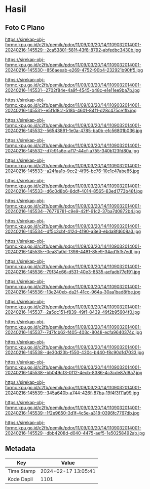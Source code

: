 # Hasil

## Foto C Plano

https://sirekap-obj-formc.kpu.go.id/c2fb/pemilu/pdpr/11/09/03/20/14/1109032014001-20240216-145529--2ca53801-581f-43f8-8792-abfedbc3430b.jpg

https://sirekap-obj-formc.kpu.go.id/c2fb/pemilu/pdpr/11/09/03/20/14/1109032014001-20240216-145530--856aeeab-e269-4752-90b4-232921b90ff5.jpg

https://sirekap-obj-formc.kpu.go.id/c2fb/pemilu/pdpr/11/09/03/20/14/1109032014001-20240216-145531--2702f84e-4a9f-4545-b48c-e1e11ee9ba7b.jpg

https://sirekap-obj-formc.kpu.go.id/c2fb/pemilu/pdpr/11/09/03/20/14/1109032014001-20240216-145531--e5f1d8c1-518b-4601-84f1-d28c475ce1fb.jpg

https://sirekap-obj-formc.kpu.go.id/c2fb/pemilu/pdpr/11/09/03/20/14/1109032014001-20240216-145532--56543891-1e0a-4785-ba0b-efc56801b036.jpg

https://sirekap-obj-formc.kpu.go.id/c2fb/pemilu/pdpr/11/09/03/20/14/1109032014001-20240216-145532--d7c91a6e-af17-44cf-a755-340b123fd80a.jpg

https://sirekap-obj-formc.kpu.go.id/c2fb/pemilu/pdpr/11/09/03/20/14/1109032014001-20240216-145533--a24faa1b-9cc2-4f95-bc76-10c1c47abe85.jpg

https://sirekap-obj-formc.kpu.go.id/c2fb/pemilu/pdpr/11/09/03/20/14/1109032014001-20240216-145533--d6c0d8b6-8ddf-4014-8565-83ed1773b48f.jpg

https://sirekap-obj-formc.kpu.go.id/c2fb/pemilu/pdpr/11/09/03/20/14/1109032014001-20240216-145534--76776781-c9e9-42ff-91c2-37ba7d0872b4.jpg

https://sirekap-obj-formc.kpu.go.id/c2fb/pemilu/pdpr/11/09/03/20/14/1109032014001-20240216-145534--df5c3cbf-412d-4190-a3e3-ebda8fd608a3.jpg

https://sirekap-obj-formc.kpu.go.id/c2fb/pemilu/pdpr/11/09/03/20/14/1109032014001-20240216-145535--0ea81a0d-1398-4481-85e9-34ad15f57edf.jpg

https://sirekap-obj-formc.kpu.go.id/c2fb/pemilu/pdpr/11/09/03/20/14/1109032014001-20240216-145536--79f34c66-d531-40e3-8535-acfadb77e191.jpg

https://sirekap-obj-formc.kpu.go.id/c2fb/pemilu/pdpr/11/09/03/20/14/1109032014001-20240216-145536--13e240eb-da2f-41cc-964a-30aa1bad8fbe.jpg

https://sirekap-obj-formc.kpu.go.id/c2fb/pemilu/pdpr/11/09/03/20/14/1109032014001-20240216-145537--2a5dc151-f839-49f1-8439-49f2b95604f0.jpg

https://sirekap-obj-formc.kpu.go.id/c2fb/pemilu/pdpr/11/09/03/20/14/1109032014001-20240216-145537--7d7fcb62-f405-403c-8048-ecfa9640374c.jpg

https://sirekap-obj-formc.kpu.go.id/c2fb/pemilu/pdpr/11/09/03/20/14/1109032014001-20240216-145538--de30d23b-f550-430c-b440-f8c90d1d7033.jpg

https://sirekap-obj-formc.kpu.go.id/c2fb/pemilu/pdpr/11/09/03/20/14/1109032014001-20240216-145538--bb049cf3-0f12-4ecb-8386-4c3cde87d8a7.jpg

https://sirekap-obj-formc.kpu.go.id/c2fb/pemilu/pdpr/11/09/03/20/14/1109032014001-20240216-145539--345a640b-a744-426f-87ba-19f4f3f11a99.jpg

https://sirekap-obj-formc.kpu.go.id/c2fb/pemilu/pdpr/11/09/03/20/14/1109032014001-20240216-145539--1f2e9650-3d1f-4c5e-a318-0396fc7767db.jpg

https://sirekap-obj-formc.kpu.go.id/c2fb/pemilu/pdpr/11/09/03/20/14/1109032014001-20240216-145529--dbb4208d-d040-4475-aef5-1e50258492ab.jpg


## Metadata

| Key        | Value               |
| ---------- | ------------------- |
| Time Stamp | 2024-02-17 13:05:41 |
| Kode Dapil | 1101                |



